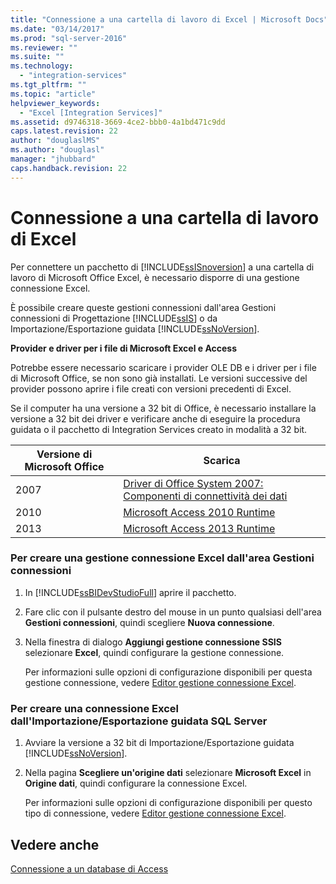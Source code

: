 ```yaml
---
title: "Connessione a una cartella di lavoro di Excel | Microsoft Docs"
ms.date: "03/14/2017"
ms.prod: "sql-server-2016"
ms.reviewer: ""
ms.suite: ""
ms.technology: 
  - "integration-services"
ms.tgt_pltfrm: ""
ms.topic: "article"
helpviewer_keywords: 
  - "Excel [Integration Services]"
ms.assetid: d9746318-3669-4ce2-bbb0-4a1bd471c9dd
caps.latest.revision: 22
author: "douglaslMS"
ms.author: "douglasl"
manager: "jhubbard"
caps.handback.revision: 22
---
```

# Connessione a una cartella di lavoro di Excel
  Per connettere un pacchetto di [!INCLUDE[ssISnoversion](../../includes/ssisnoversion-md.md)] a una cartella di lavoro di Microsoft Office Excel, è necessario disporre di una gestione connessione Excel.  
  
 È possibile creare queste gestioni connessioni dall'area Gestioni connessioni di Progettazione [!INCLUDE[ssIS](../../includes/ssis-md.md)] o da Importazione/Esportazione guidata [!INCLUDE[ssNoVersion](../../includes/ssnoversion-md.md)].  
  
 **Provider e driver per i file di Microsoft Excel e Access**  
  
 Potrebbe essere necessario scaricare i provider OLE DB e i driver per i file di Microsoft Office, se non sono già installati. Le versioni successive del provider possono aprire i file creati con versioni precedenti di Excel.  
  
 Se il computer ha una versione a 32 bit di Office, è necessario installare la versione a 32 bit dei driver e verificare anche di eseguire la procedura guidata o il pacchetto di Integration Services creato in modalità a 32 bit.  
  
|Versione di Microsoft Office|Scarica|  
|------------------------------|--------------|  
|2007|[Driver di Office System 2007: Componenti di connettività dei dati](https://www.microsoft.com/en-us/download/details.aspx?id=23734)|  
|2010|[Microsoft Access 2010 Runtime](https://www.microsoft.com/en-us/download/details.aspx?id=10910)|  
|2013|[Microsoft Access 2013 Runtime](http://www.microsoft.com/en-us/download/details.aspx?id=39358)|  
  
### Per creare una gestione connessione Excel dall'area Gestioni connessioni  
  
1.  In [!INCLUDE[ssBIDevStudioFull](../../includes/ssbidevstudiofull-md.md)] aprire il pacchetto.  
  
2.  Fare clic con il pulsante destro del mouse in un punto qualsiasi dell'area **Gestioni connessioni**, quindi scegliere **Nuova connessione**.  
  
3.  Nella finestra di dialogo **Aggiungi gestione connessione SSIS** selezionare **Excel**, quindi configurare la gestione connessione.  
  
     Per informazioni sulle opzioni di configurazione disponibili per questa gestione connessione, vedere [Editor gestione connessione Excel](../../integration-services/connection-manager/excel-connection-manager-editor.md).  
  
### Per creare una connessione Excel dall'Importazione/Esportazione guidata SQL Server  
  
1.  Avviare la versione a 32 bit di Importazione/Esportazione guidata [!INCLUDE[ssNoVersion](../../includes/ssnoversion-md.md)].  
  
2.  Nella pagina **Scegliere un'origine dati** selezionare **Microsoft Excel** in **Origine dati**, quindi configurare la connessione Excel.  
  
     Per informazioni sulle opzioni di configurazione disponibili per questo tipo di connessione, vedere [Editor gestione connessione Excel](../../integration-services/connection-manager/excel-connection-manager-editor.md).  
  
## Vedere anche  
 [Connessione a un database di Access](../../integration-services/connection-manager/connect-to-an-access-database.md)  
  
  